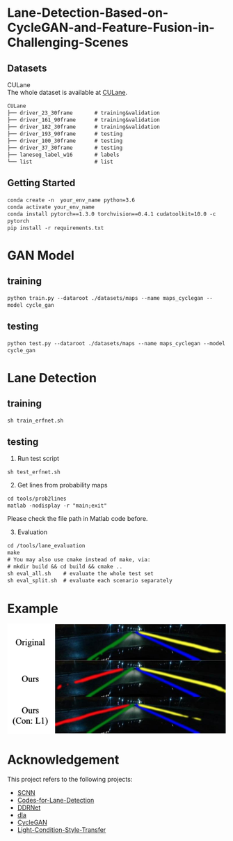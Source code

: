 # Lane-Detection-Based-on-CycleGAN-and-Feature-Fusion-in-Challenging-Scenes

## Datasets
CULane  
The whole dataset is available at [CULane](https://xingangpan.github.io/projects/CULane.html).
```
CULane
├── driver_23_30frame       # training&validation
├── driver_161_90frame      # training&validation
├── driver_182_30frame      # training&validation
├── driver_193_90frame      # testing
├── driver_100_30frame      # testing
├── driver_37_30frame       # testing
├── laneseg_label_w16       # labels
└── list                    # list
```
## Getting Started
```
conda create -n  your_env_name python=3.6
conda activate your_env_name
conda install pytorch==1.3.0 torchvision==0.4.1 cudatoolkit=10.0 -c pytorch
pip install -r requirements.txt 
```
# GAN Model
## training
```
python train.py --dataroot ./datasets/maps --name maps_cyclegan --model cycle_gan
```
## testing
```
python test.py --dataroot ./datasets/maps --name maps_cyclegan --model cycle_gan
```
# Lane Detection
## training
```
sh train_erfnet.sh
```
## testing
1. Run test script
```
sh test_erfnet.sh
```
2. Get lines from probability maps
```
cd tools/prob2lines
matlab -nodisplay -r "main;exit"
```
Please check the file path in Matlab code before.

3. Evaluation
```
cd /tools/lane_evaluation
make
# You may also use cmake instead of make, via:
# mkdir build && cd build && cmake ..
sh eval_all.sh    # evaluate the whole test set
sh eval_split.sh  # evaluate each scenario separately
```
# Example
![images](https://github.com/Chris871029nose/Lane-Detection-Based-on-CycleGAN-and-Feature-Fusion-in-Challenging-Scenes/blob/main/result.png)
# Acknowledgement
This project refers to the following projects:

* [SCNN](https://github.com/XingangPan/SCNN)
* [Codes-for-Lane-Detection](https://github.com/cardwing/Codes-for-Lane-Detection)
* [DDRNet](https://github.com/ydhongHIT/DDRNet)
* [dla](https://github.com/ucbdrive/dla)
* [CycleGAN](https://github.com/junyanz/pytorch-CycleGAN-and-pix2pix)
* [Light-Condition-Style-Transfer](https://github.com/Chenzhaowei13/Light-Condition-Style-Transfer?tab=readme-ov-file#acknowledgement)
